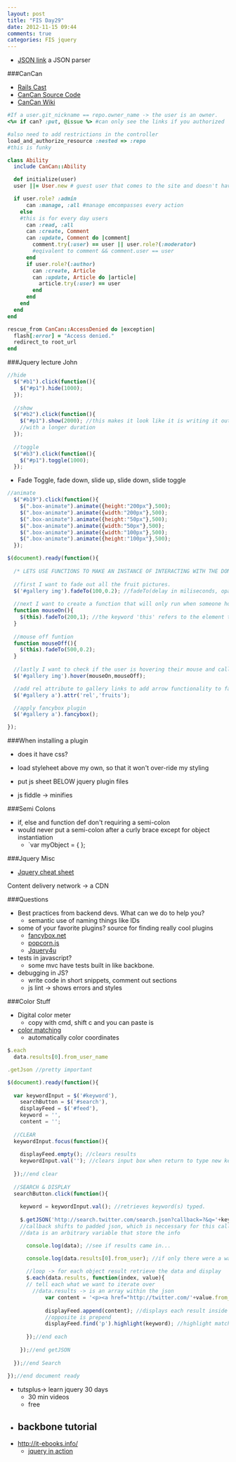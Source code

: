 ```yaml
---
layout: post
title: "FIS Day29"
date: 2012-11-15 09:44
comments: true
categories: FIS jquery
---
```


  - [JSON link](http://jsonlint.com/) a JSON parser

###CanCan
- [Rails Cast](http://railscasts.com/episodes/192-authorization-with-cancan)
- [CanCan Source Code](https://github.com/ryanb/cancan)
- [CanCan Wiki](https://github.com/ryanb/cancan/wiki/Role-Based-Authorization)

```ruby
#If a user.git_nickname == repo.owner_name -> the user is an owner.
<%= if can? :put, @issue %> #can only see the links if you authorized

#also need to add restrictions in the controller
load_and_authorize_resource :nested => :repo
#this is funky
```

```ruby ability.rb
class Ability
  include CanCan::Ability

  def initialize(user)
  user ||= User.new # guest user that comes to the site and doesn't have an acct yet

  if user.role? :admin
      can :manage, :all #manage emcompasses every action
    else 
    #this is for every day users
      can :read, :all 
      can :create, Comment
      can :update, Comment do |comment|
        comment.try(:user) == user || user.role?(:moderator)
        #eqivalent to comment && comment.user == user
      end
      if user.role?(:author)
        can :create, Article
        can :update, Article do |article|
          article.try(:user) == user
        end
      end
    end
  end
end
```

```ruby application_controller.rb
rescue_from CanCan::AccessDenied do |exception|
  flash[:error] = "Access denied."
  redirect_to root_url
end
```

###Jquery lecture John
```javascript
//hide
  $("#b1").click(function(){
    $("#p1").hide(1000);
  });
    
  //show
  $("#b2").click(function(){
    $("#p1").show(2000); //this makes it look like it is writing it out
    //with a longer duration
  });
      
  //toggle
  $("#b3").click(function(){
    $("#p1").toggle(1000);
  });
```

- Fade Toggle, fade down, slide up, slide down, slide toggle

```javascript
//animate
  $("#b19").click(function(){
    $(".box-animate").animate({height:"200px"},500);
    $(".box-animate").animate({width:"200px"},500);
    $(".box-animate").animate({height:"50px"},500);
    $(".box-animate").animate({width:"50px"},500);
    $(".box-animate").animate({width:"100px"},500);
    $(".box-animate").animate({height:"100px"},500);
  });
```

```javascript Fancy Box Example
$(document).ready(function(){
  
  /* LETS USE FUNCTIONS TO MAKE AN INSTANCE OF INTERACTING WITH THE DOM REPEATABLE */
  
  //first I want to fade out all the fruit pictures.
  $('#gallery img').fadeTo(100,0.2); //fadeTo(delay in miliseconds, opacity)
  
  //next I want to create a function that will only run when someone hovers over a fruit image.
  function mouseOn(){
    $(this).fadeTo(200,1); //the keyword 'this' refers to the element that is calling the function in our case it is the individual image that the user has their mouse over top of.
  }
  
  //mouse off funtion
  function mouseOff(){
    $(this).fadeTo(500,0.2);
  }
  
  //lastly I want to check if the user is hovering their mouse and call the apropriate function.
  $('#gallery img').hover(mouseOn,mouseOff);

  //add rel attribute to gallery links to add arrow functionality to fancybox plugin
  $('#gallery a').attr('rel','fruits');

  //apply fancybox plugin
  $('#gallery a').fancybox();

});
```
###When installing a plugin
  - does it have css?
  - load styleheet above my own, so that it won't over-ride my styling
  - put js sheet BELOW jquery plugin files

  - js fiddle -> minifies

###Semi Colons
  - if, else and function def don't requiring a semi-colon
  - would never put a semi-colon after a curly brace except for object instantiation
    - `var myObject = { };

###Jquery Misc
- [Jquery cheat sheet](http://oscarotero.com/jquery/)

Content delivery network -> a CDN


###Questions
- Best practices from backend devs. What can we do to help you?
  - semantic use of naming things like IDs
- some of your favorite plugins? source for finding really cool plugins
  - [fancybox.net](http://fancybox.net/)
  - [popcorn.js](http://popcornjs.org/)
  - [Jquery4u](http://www.jquery4u.com/)
- tests in javascript?
  - some mvc have tests built in like backbone.
- debugging in JS?
  - write code in short snippets, comment out sections
  - js lint -> shows errors and styles

###Color Stuff
  - Digital color meter
    - copy with cmd, shift c and you can paste is 
  - [color matching](https://kuler.adobe.com)
    - automatically color coordinates

```javascript
$.each
  data.results[0].from_user_name

.getJson //pretty important
```

```javascript Get JSON from Twitter example
$(document).ready(function(){
  
  var keywordInput = $('#keyword'),
    searchButton = $('#search'),
    displayFeed = $('#feed'),
    keyword = '',
    content = '';
  
  //CLEAR
  keywordInput.focus(function(){
  
    displayFeed.empty(); //clears results
    keywordInput.val(''); //clears input box when return to type new key words. 
    
  });//end clear
  
  //SEARCH & DISPLAY
  searchButton.click(function(){
  
    keyword = keywordInput.val(); //retrieves keyword(s) typed.
            
    $.getJSON('http://search.twitter.com/search.json?callback=?&q='+keyword,function(data){ //display JSON feed using keyword(s) typed
    //callback shifts to padded json, which is neccessary for this call
    //data is an arbitrary variable that store the info

      console.log(data); //see if results came in...

      console.log(data.results[0].from_user); //if only there were a way to go into the array results and loop over each element/value and report back the data I want... What about loops?
      
      //loop -> for each object result retrieve the data and display
      $.each(data.results, function(index, value){
      // tell each what we want to iterate over
        //data.results -> is an array within the json
            var content = '<p><a href="http://twitter.com/'+value.from_user+'" target="_blank"><img src="'+value.profile_image_url+'" alt="picture of '+value.from_user+'"></a> &quot;'+value.text+'&quot; -'+value.from_user+' <span class="date">['+value.created_at+']</span></p>';
            
            displayFeed.append(content); //displays each result inside feed area.
            //opposite is prepend
            displayFeed.find('p').highlight(keyword); //highlight matching terms using highlight plugin.
            
      });//end each
      
    });//end getJSON
     
  });//end Search
    
});//end document ready
```

- tutsplus-> learn jquery 30 days
  - 30 min videos
  - free
- backbone tutorial
  -
- <http://it-ebooks.info/>
  - [jquery in action](http://www.manning.com/bibeault/)